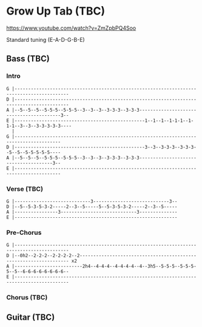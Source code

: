 # Grow Up Tab (TBC)

<https://www.youtube.com/watch?v=ZmZpbPQ4Soo>

Standard tuning (E-A-D-G-B-E)

## Bass (TBC)

### Intro

    G |------------------------------------------------------------------------------------------
    D |------------------------------------------------------------------------------------------
    A |--5--5--5--5-5-5--5-5-5--3--3--3--3-3-3--3-3-3-----------------------------------------3--
    E |------------------------------------------------1--1--1--1-1-1--1-1-1--3--3--3-3-3-3-3----
      |
    G |---------------------------------------------------------------------------------------
    D |------------------------------------------------3--3--3-3-3--3-3-3--5--5--5-5-5-5-5----
    A |--5--5--5--5-5-5--5-5-5--3--3--3--3-3-3--3-3-3--------------------------------------3--
    E |---------------------------------------------------------------------------------------

### Verse (TBC)

    G |----------------------------3----------------------------3--
    D |--5--5-3-5-3-2-----2--3--5-----5--5-3-5-3-2-----2--3--5-----
    A |----------------3----------------------------3--------------
    E |------------------------------------------------------------

### Pre-Chorus

    G |------------------------------------------------------------------------------------------
    D |--0h2--2-2-2--2-2-2-2--2------------------------------------------------------------------ x2
    A |-------------------------2h4--4-4-4--4-4-4-4--4--3h5--5-5-5--5-5-5-5--5--6-6-6-6-6-6-6-6--
    E |------------------------------------------------------------------------------------------

### Chorus (TBC)

## Guitar (TBC)
